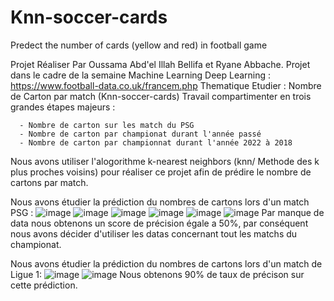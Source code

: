 # Knn-soccer-cards
Predect the number of cards (yellow and red) in football game

Projet Réaliser Par Oussama Abd'el Illah Bellifa et Ryane Abbache.
Projet dans le cadre de la semaine Machine Learning Deep Learning : 
https://www.football-data.co.uk/francem.php
Thematique Etudier : Nombre de Carton par match (Knn-soccer-cards)
Travail compartimenter en trois grandes étapes majeurs :
 
      - Nombre de carton sur les match du PSG
      - Nombre de carton par championat durant l'année passé
      - Nombre de carton par championnat durant l'année 2022 à 2018
      
Nous avons utiliser l'alogorithme k-nearest neighbors (knn/ Methode des k plus proches voisins) 
pour réaliser ce projet afin de prédire le nombre de cartons par match.

Nous avons étudier la prédiction du nombres de cartons lors d'un match PSG :
![image](https://user-images.githubusercontent.com/55444750/163552345-34b54eef-1a7d-4daf-8371-710cef125c38.png)
![image](https://user-images.githubusercontent.com/55444750/163552405-5034223e-2de4-4ce1-b9b0-ba68112ff5f6.png)
![image](https://user-images.githubusercontent.com/55444750/163552420-ad4c0ef6-10d6-4716-a5e1-f1dffee3d068.png)
![image](https://user-images.githubusercontent.com/55444750/163552439-c4ca431a-b18c-4128-81fc-15b5a33d557d.png)
![image](https://user-images.githubusercontent.com/55444750/163552455-55505d03-7f98-4b05-abba-9da3aeacc466.png)
![image](https://user-images.githubusercontent.com/55444750/163552501-d0ae8378-b56b-4877-ba34-b38ffa5f11d3.png)
Par manque de data nous obtenons un score de précision égale a 50%, par conséquent nous avons décider d'utiliser 
les datas concernant tout les matchs du championat.

Nous avons étudier la prédiction du nombres de cartons lors d'un match de Ligue 1: 
![image](https://user-images.githubusercontent.com/55444750/163552523-6413e5e3-9116-4caf-b1ca-2ae28c15214d.png)
![image](https://user-images.githubusercontent.com/55444750/163552534-422d158d-091c-416b-8ed1-aaa7d363a5a9.png)
Nous obtenons 90% de taux de précison sur cette prédiction.
